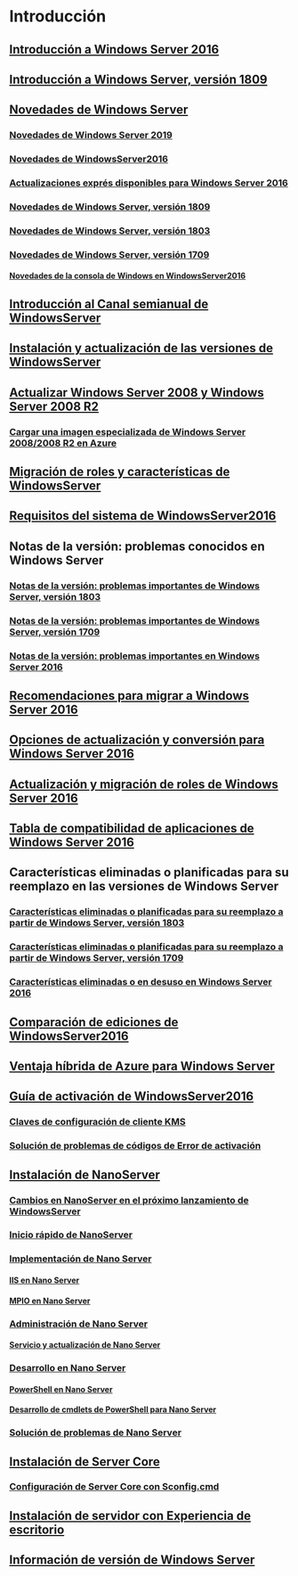 # Introducción
## [Introducción a Windows Server 2016](Server-Basics.md)
## [Introducción a Windows Server, versión 1809](get-started-with-1803.md)
## [Novedades de Windows Server](whats-new-in-windows-server.md)
### [Novedades de Windows Server 2019](../get-started-19/whats-new-19.md)
### [Novedades de WindowsServer2016](whats-new-in-windows-server-2016.md)
### [Actualizaciones exprés disponibles para Windows Server 2016](express-updates.md)
### [Novedades de Windows Server, versión 1809](whats-new-in-windows-server-1809.md)
### [Novedades de Windows Server, versión 1803](whats-new-in-windows-server-1803.md)
### [Novedades de Windows Server, versión 1709](whats-new-in-windows-server-1709.md)
#### [Novedades de la consola de Windows en WindowsServer2016](whats-new-in-console.md)
## [Introducción al Canal semianual de WindowsServer](semi-annual-channel-overview.md)
## [Instalación y actualización de las versiones de WindowsServer](Installation-and-Upgrade.md)
## [Actualizar Windows Server 2008 y Windows Server 2008 R2](modernize-windows-server-2008.md)
### [Cargar una imagen especializada de Windows Server 2008/2008 R2 en Azure](uploading-specialized-WS08-image-to-azure.md)
## [Migración de roles y características de WindowsServer](Migrate-Roles-and-Features.md)
## [Requisitos del sistema de WindowsServer2016](System-Requirements.md)
## Notas de la versión: problemas conocidos en Windows Server
### [Notas de la versión: problemas importantes de Windows Server, versión 1803](server-1803-release-notes.md)
### [Notas de la versión: problemas importantes de Windows Server, versión 1709](server-1709-relnotes.md)
### [Notas de la versión: problemas importantes en Windows Server 2016](Windows-Server-2016-GA-Release-Notes.md)
## [Recomendaciones para migrar a Windows Server 2016](Recommendations-moving-to-Server2016.md)
## [Opciones de actualización y conversión para Windows Server 2016](Supported-Upgrade-paths.md)
## [Actualización y migración de roles de Windows Server 2016](Server-Role-Upgradeability-Table.md)
## [Tabla de compatibilidad de aplicaciones de Windows Server 2016](Server-Application-compatibility.md)
## Características eliminadas o planificadas para su reemplazo en las versiones de Windows Server
### [Características eliminadas o planificadas para su reemplazo a partir de Windows Server, versión 1803](windows-server-1803-removed-features.md)
### [Características eliminadas o planificadas para su reemplazo a partir de Windows Server, versión 1709](Removed-Features-1709.md)
### [Características eliminadas o en desuso en Windows Server 2016](Deprecated-Features.md)
## [Comparación de ediciones de WindowsServer2016](2016-Edition-Comparison.md)
## [Ventaja híbrida de Azure para Windows Server](azure-hybrid-benefit.md)
## [Guía de activación de WindowsServer2016](Server-2016-activation.md)
### [Claves de configuración de cliente KMS](KMSclientkeys.md)
### [Solución de problemas de códigos de Error de activación](activation-error-codes.md)
## [Instalación de NanoServer](Getting-started-with-Nano-Server.md)
### [Cambios en NanoServer en el próximo lanzamiento de WindowsServer](nano-in-semi-annual-channel.md)
### [Inicio rápido de NanoServer](Nano-Server-Quick-start.md)
### [Implementación de Nano Server](Deploy-Nano-Server.md)
#### [IIS en Nano Server](IIS-on-Nano-Server.md)
#### [MPIO en Nano Server](MPIO-on-Nano-Server.md)
### [Administración de Nano Server](Manage-Nano-Server.md)
#### [Servicio y actualización de Nano Server](Update-Nano-Server.md)
### [Desarrollo en Nano Server](Developing-on-Nano-Server.md)
#### [PowerShell en Nano Server](powershell-on-Nano-Server.md)
#### [Desarrollo de cmdlets de PowerShell para Nano Server](Developing-powershell-Cmdlets-for-Nano-Server.md)
### [Solución de problemas de Nano Server](Troubleshooting-Nano-Server.md)
## [Instalación de Server Core](Getting-started-with-Server-Core.md)
### [Configuración de Server Core con Sconfig.cmd](Sconfig-on-WS2016.md)
## [Instalación de servidor con Experiencia de escritorio](Getting-started-with-Server-with-Desktop-Experience.md)
## [Información de versión de Windows Server](windows-server-release-info.md)
